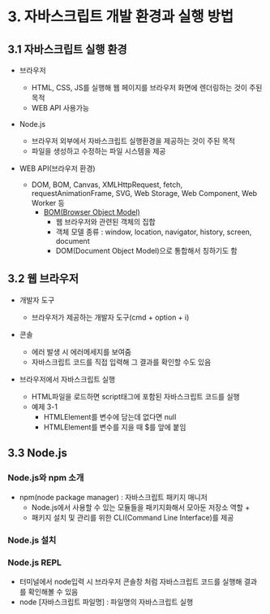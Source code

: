 # 3. 자바스크립트 개발 환경과 실행 방법

## 3.1 자바스크립트 실행 환경

- 브라우저

  - HTML, CSS, JS를 실행해 웹 페이지를 브라우저 화면에 렌더링하는 것이 주된 목적
  - WEB API 사용가능

- Node.js

  - 브라우저 외부에서 자바스크립트 실행환경을 제공하는 것이 주된 목적
  - 파일을 생성하고 수정하는 파일 시스템을 제공

- WEB API(브라우저 환경)
  - DOM, BOM, Canvas, XMLHttpRequest, fetch, requestAnimationFrame, SVG, Web Storage, Web Component, Web Worker 등
    - [BOM(Browser Object Model)](https://wickies.tistory.com/26)
      - 웹 브라우저와 관련된 객체의 집합
      - 객체 모델 종류 : window, location, navigator, history, screen, document
      - DOM(Document Object Model)으로 통합해서 칭하기도 함

## 3.2 웹 브라우저

- 개발자 도구
  - 브라우저가 제공하는 개발자 도구(cmd + option + i)
- 콘솔
  - 에러 발생 시 에러메세지를 보여줌
  - 자바스크립트 코드를 직접 입력해 그 결과를 확인할 수도 있음
- 브라우저에서 자바스크립트 실행

  - HTML파일을 로드하면 script태그에 포함된 자바스크립트 코드를 실행
  - 예제 3-1
    - HTMLElement를 변수에 담는데 없다면 null
    - HTMLElement를 변수를 지을 때 $를 앞에 붙임

## 3.3 Node.js

### Node.js와 npm 소개

- npm(node package manager) : 자바스크립트 패키지 매니저
  - Node.js에서 사용할 수 있는 모듈들을 패키지화해서 모아둔 저장소 역할 +
  - 패키지 설치 및 관리를 위한 CLI(Command Line Interface)를 제공

### Node.js 설치

### Node.js REPL

- 터미널에서 node입력 시 브라우저 콘솔창 처럼 자바스크립트 코드를 실행해 결과를 확인해볼 수 있음
- node [자바스크립트 파일명] : 파일명의 자바스크립트 실행
